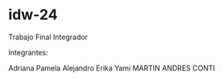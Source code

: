 # idw-24

Trabajo Final Integrador

Integrantes:

Adriana Pamela Alejandro Erika Yami MARTIN ANDRES CONTI
